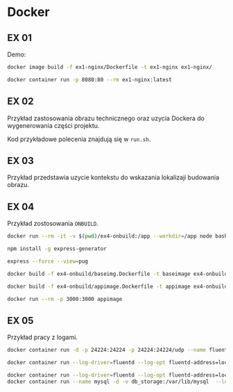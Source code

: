 # Docker

## EX 01

Demo:

```bash
docker image build -f ex1-nginx/Dockerfile -t ex1-nginx ex1-nginx/
```

```bash
docker container run -p 8080:80 --rm ex1-nginx:latest
```

## EX 02

Przykład zastosowania obrazu technicznego oraz uzycia Dockera do wygenerowania części projektu.

Kod przykładowe polecenia znajdują się w `run.sh`.

## EX 03

Przykład przedstawia uzycie kontekstu do wskazania lokalizaji budowania obrazu.

## EX 04

Przykład zostosowania `ONBUILD`.

```bash
docker run --rm -it -v $(pwd)/ex4-onbuild:/app --workdir=/app node bash
```

```bash
npm install -g express-generator
```

```bash
express --force --view=pug
```

```bash
docker build -f ex4-onbuild/baseimg.Dockerfile -t baseimage ex4-onbuild/
```

```bash
docker build -f ex4-onbuild/appimage.Dockerfile -t appimage ex4-onbuild/
```

```bash
docker run --rm -p 3000:3000 appimage
```

## EX 05

Przykład pracy z logami.

```bash
docker container run -d -p 24224:24224 -p 24224:24224/udp --name fluentd -v $(pwd)/log:/fluentd/log fluent/fluentd:v1.3-debian-1
```

```bash
docker container run --log-driver=fluentd --log-opt fluentd-address=localhost:24224 -p 8080:80 --name nginx -d --rm nginx
```

```bash
docker container run --log-driver=fluentd --log-opt fluentd-address=localhost:24224 -p 8080:80 --name nginx -d --rm nginx
docker container run --name mysql -d -v db_storage:/var/lib/mysql  --log-driver=fluentd --log-opt fluentd-address=localhost:24224 -p 3306:3306 -e MYSQL_ROOT_PASSWORD=root -e MYSQL_DATABASE=my_db mysql
```
